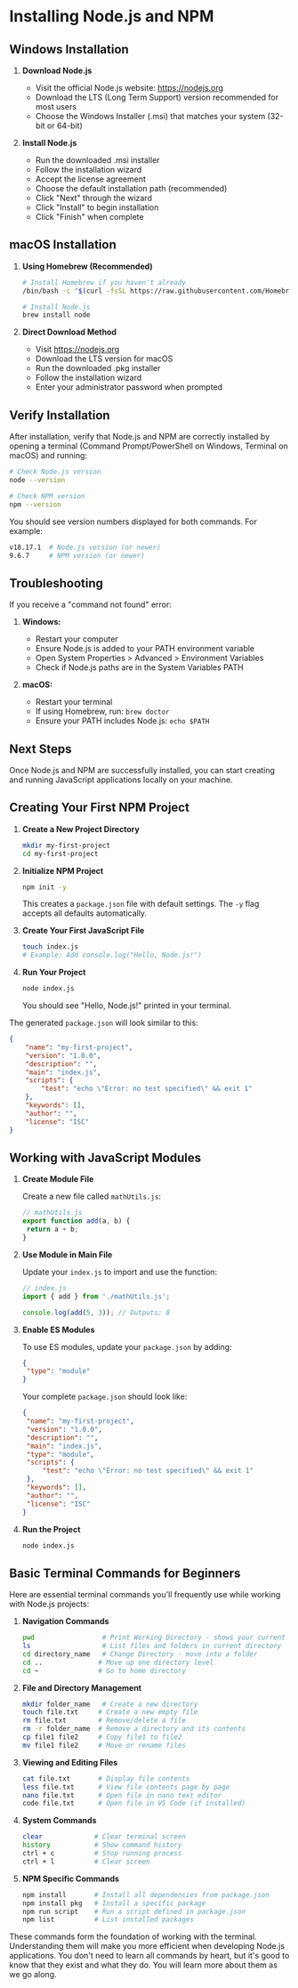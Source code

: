 # Installing Node.js and NPM

## Windows Installation

1. **Download Node.js**

   - Visit the official Node.js website: <https://nodejs.org>
   - Download the LTS (Long Term Support) version recommended for most users
   - Choose the Windows Installer (.msi) that matches your system (32-bit or 64-bit)

2. **Install Node.js**
   - Run the downloaded .msi installer
   - Follow the installation wizard
   - Accept the license agreement
   - Choose the default installation path (recommended)
   - Click "Next" through the wizard
   - Click "Install" to begin installation
   - Click "Finish" when complete

## macOS Installation

1. **Using Homebrew (Recommended)**

   ```bash
   # Install Homebrew if you haven't already
   /bin/bash -c "$(curl -fsSL https://raw.githubusercontent.com/Homebrew/install/HEAD/install.sh)"

   # Install Node.js
   brew install node
   ```

2. **Direct Download Method**
   - Visit <https://nodejs.org>
   - Download the LTS version for macOS
   - Run the downloaded .pkg installer
   - Follow the installation wizard
   - Enter your administrator password when prompted

## Verify Installation

After installation, verify that Node.js and NPM are correctly installed by opening a terminal (Command Prompt/PowerShell on Windows, Terminal on macOS) and running:

```bash
# Check Node.js version
node --version

# Check NPM version
npm --version
```

You should see version numbers displayed for both commands. For example:

```bash
v18.17.1  # Node.js version (or newer)
9.6.7     # NPM version (or newer)
```

## Troubleshooting

If you receive a "command not found" error:

1. **Windows:**

   - Restart your computer
   - Ensure Node.js is added to your PATH environment variable
   - Open System Properties > Advanced > Environment Variables
   - Check if Node.js paths are in the System Variables PATH

2. **macOS:**
   - Restart your terminal
   - If using Homebrew, run: `brew doctor`
   - Ensure your PATH includes Node.js: `echo $PATH`

## Next Steps

Once Node.js and NPM are successfully installed, you can start creating and running JavaScript applications locally on your machine.

## Creating Your First NPM Project

1. **Create a New Project Directory**

   ```bash
   mkdir my-first-project
   cd my-first-project
   ```

2. **Initialize NPM Project**

   ```bash
   npm init -y
   ```

   This creates a `package.json` file with default settings. The `-y` flag accepts all defaults automatically.

3. **Create Your First JavaScript File**

   ```bash
   touch index.js
   # Example: Add console.log("Hello, Node.js!")
   ```

4. **Run Your Project**

   ```bash
   node index.js
   ```

   You should see "Hello, Node.js!" printed in your terminal.

The generated `package.json` will look similar to this:

```json
{
	"name": "my-first-project",
	"version": "1.0.0",
	"description": "",
	"main": "index.js",
	"scripts": {
		"test": "echo \"Error: no test specified\" && exit 1"
	},
	"keywords": [],
	"author": "",
	"license": "ISC"
}
```

## Working with JavaScript Modules

1. **Create Module File**

   Create a new file called `mathUtils.js`:

   ```javascript
   // mathUtils.js
   export function add(a, b) {
   	return a + b;
   }
   ```

2. **Use Module in Main File**

   Update your `index.js` to import and use the function:

   ```javascript
   // index.js
   import { add } from './mathUtils.js';

   console.log(add(5, 3)); // Outputs: 8
   ```

3. **Enable ES Modules**

   To use ES modules, update your `package.json` by adding:

   ```json
   {
   	"type": "module"
   }
   ```

   Your complete `package.json` should look like:

   ```json
   {
   	"name": "my-first-project",
   	"version": "1.0.0",
   	"description": "",
   	"main": "index.js",
   	"type": "module",
   	"scripts": {
   		"test": "echo \"Error: no test specified\" && exit 1"
   	},
   	"keywords": [],
   	"author": "",
   	"license": "ISC"
   }
   ```

4. **Run the Project**

   ```bash
   node index.js
   ```

## Basic Terminal Commands for Beginners

Here are essential terminal commands you'll frequently use while working with Node.js projects:

1. **Navigation Commands**

   ```bash
   pwd                 # Print Working Directory - shows your current location
   ls                  # List files and folders in current directory
   cd directory_name   # Change Directory - move into a folder
   cd ..              # Move up one directory level
   cd ~               # Go to home directory
   ```

2. **File and Directory Management**

   ```bash
   mkdir folder_name   # Create a new directory
   touch file.txt     # Create a new empty file
   rm file.txt        # Remove/delete a file
   rm -r folder_name  # Remove a directory and its contents
   cp file1 file2     # Copy file1 to file2
   mv file1 file2     # Move or rename files
   ```

3. **Viewing and Editing Files**

   ```bash
   cat file.txt       # Display file contents
   less file.txt      # View file contents page by page
   nano file.txt      # Open file in nano text editor
   code file.txt      # Open file in VS Code (if installed)
   ```

4. **System Commands**

   ```bash
   clear             # Clear terminal screen
   history           # Show command history
   ctrl + c          # Stop running process
   ctrl + l          # Clear screen
   ```

5. **NPM Specific Commands**

   ```bash
   npm install       # Install all dependencies from package.json
   npm install pkg   # Install a specific package
   npm run script    # Run a script defined in package.json
   npm list          # List installed packages
   ```

These commands form the foundation of working with the terminal. Understanding them will make you more efficient when developing Node.js applications. You don't need to learn all commands by heart, but it's good to know that they exist and what they do. You will learn more about them as we go along.
